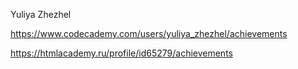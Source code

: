 Yuliya Zhezhel

https://www.codecademy.com/users/yuliya_zhezhel/achievements

https://htmlacademy.ru/profile/id65279/achievements
